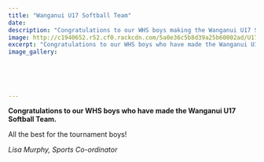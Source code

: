 ```yaml
---
title: "Wanganui U17 Softball Team"
date: 
description: "Congratulations to our WHS boys making the Wanganui U17 Softball Team..."
image: http://c1940652.r52.cf0.rackcdn.com/5a0e36c5b8d39a25b60002ad/U17-WU-boys-team-better.jpg
excerpt: "Congratulations to our WHS boys who have made the Wanganui U17 Softball Team."
image_gallery:
    
    
    
    
    
---
```


<p><span><strong>Congratulations to our WHS boys who have made the Wanganui U17 Softball Team.</strong>&nbsp;</span></p>
<p><span>All the best for the tournament boys!</span></p>
<p><em>Lisa Murphy, Sports Co-ordinator</em></p>

